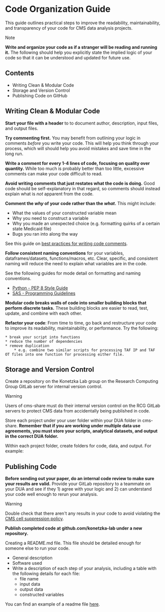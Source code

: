 # Code Organization Guide

This guide outlines practical steps to improve the readability, maintainability, and transparency of your code for CMS data analysis projects. 

> [!NOTE]
> **Write and organize your code as if a stranger will be reading and running it.** The following should help you explicitly state the implied logic of your code so that it can be understood and updated for future use. 


## Contents 
* Writing Clean & Modular Code
* Storage and Version Control
* Publishing Code on GitHub





## Writing Clean & Modular Code

**Start your file with a header** to to document author, description, input files, and output files. 

**Try commenting first.** You may benefit from outlining your logic in comments *before* you write your code. This will help you think through your process, which will should help you avoid mistakes and save time in the long run. 

**Write a comment for every 1-4 lines of code, focusing on quality over quantity.** While too much is probably better than too little, excessive comments can make your code difficult to read. 

**Avoid writing comments that just restates what the code is doing.** Good code should be self-explanatory in that regard, so comments should instead explain what is *not* apparent from the code. 

**Comment the *why* of your code rather than the *what*.** This might include: 

* What the values of your constructed variable mean 
* Why you need to construct a variable 
* Why you made an unexpected choice (e.g. formatting quirks of a certain state Medicaid file)
* Bugs you ran into along the way

See this guide on [best practices for writing code comments](https://stackoverflow.blog/2021/12/23/best-practices-for-writing-code-comments/). 

**Follow consistent naming conventions** for your variables, dataframes/datasets, functions/macros, etc.
Clear, specific, and consistent naming will reduce the need to explain what variables are in the code. 

See the following guides for mode detail on formatting and naming conventions. 

* [Python - PEP 8 Style Guide](https://peps.python.org/pep-0008/)
* [SAS - Programming Guidelines](https://support.sas.com/resources/papers/proceedings/proceedings/sugi31/123-31.pdf)

**Modular code breaks walls of code into smaller building blocks that perform discrete tasks.** These building blocks are easier to read, test, update, and combine with each other. 

**Refactor your code**: From time to time, go back and restructure your code to improve its readability, maintainability, or performance. Try the following: 

	* break your script into functions 
	* reduce the number of dependencies 
	* remove duplication
		* e.g. combine two similar scripts for processing TAF IP and TAF OT files into one function for processing either file. 




## Storage and Version Control


Create a repository on the Konetzka Lab group on the Research Computing Group GitLab server for internal version control. 

> [!WARNING]
> Users of cms-share must do their internal version control on the RCG GitLab servers to protect CMS data from accidentally being published in code. 


Store each project under your user folder within your DUA folder in cms-share. **Remember that if you are working under multiple data use agreements, you must store your scripts, analytical datasets, and output in the correct DUA folder.** 

Within each project folder, create folders for code, data, and output. For example: 


  


## Publishing Code

**Before sending out your paper, do an internal code review to make sure your results are valid.** Provide your GitLab repository to a teammate on your DUA and see if they 1) agree with your logic and 2) can understand your code well enough to rerun your analysis. 

> [!WARNING]
> Double check that there aren't any results in your code to avoid violating the [CMS cell suppression policy](https://resdac.org/articles/cms-cell-size-suppression-policy). 

**Publish completed code at github.com/konetzka-lab under a new repository.** 

Creating a README.md file. This file should be detailed enough for someone else to run your code. 

* General description 
* Software used
* Write a description of each step of your analysis, including a table with the following details for each file: 
	* file name 
	* input data 
	* output data
	* constructed variables 

You can find an example of a readme file [here](https://github.com/sanghavi-lab/nhc_falls). 
